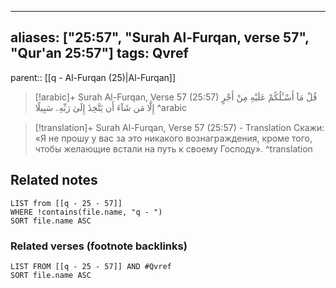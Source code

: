 
---
aliases: ["25:57", "Surah Al-Furqan, verse 57", "Qur'an 25:57"]
tags: Qvref
---

parent:: [[q - Al-Furqan (25)|Al-Furqan]]

> [!arabic]+ Surah Al-Furqan, Verse 57 (25:57)
> <span class="quran-arabic">قُلْ مَآ أَسْـَٔلُكُمْ عَلَيْهِ مِنْ أَجْرٍ إِلَّا مَن شَآءَ أَن يَتَّخِذَ إِلَىٰ رَبِّهِۦ سَبِيلًا</span>
^arabic

> [!translation]+ Surah Al-Furqan, Verse 57 (25:57) - Translation
> Скажи: «Я не прошу у вас за это никакого вознаграждения, кроме того, чтобы желающие встали на путь к своему Господу».
^translation



## Related notes
```dataview
LIST from [[q - 25 - 57]]
WHERE !contains(file.name, "q - ")
SORT file.name ASC
```

### Related verses (footnote backlinks)
```dataview
LIST FROM [[q - 25 - 57]] AND #Qvref
SORT file.name ASC
```

